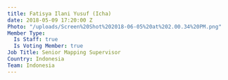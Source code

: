 ```yaml
---
title: Fatisya Ilani Yusuf (Icha)
date: 2018-05-09 17:20:00 Z
Photo: "/uploads/Screen%20Shot%202018-06-05%20at%202.00.34%20PM.png"
Member Type:
  Is Staff: true
  Is Voting Member: true
Job Title: Senior Mapping Supervisor
Country: Indonesia
Team: Indonesia
---
```


